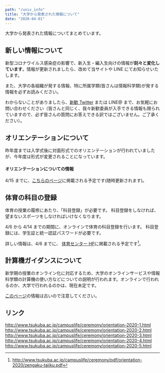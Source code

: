 ```yaml
---
path: "/univ_info"
title: "大学から発表された情報について"
date: "2020-04-01"
---
```


大学から発表された情報についてまとめています。

## 新しい情報について

新型コロナウイルス感染症の影響で、新入生・編入生向けの情報が**刻々と変化しています**。情報が更新されましたら、改めて当サイトや LINE にてお知らせいたします。

また、大学の各組織が発する情報、特に所属学類(皆さんは情報科学類)が発する情報を必ずお読みください。

わからないことがありましたら、[新歓 Twitter](https://twitter.com/2020coins) または LINE@ まで、お気軽にお問い合わせください（皆さんと同じく、我々新歓委員が入手できる情報も限られていますので、必ず皆さんの質問にお答えできる訳ではございません。ご了承ください）。

## オリエンテーションについて

昨年度までは入学式後に対面形式でのオリエンテーションが行われていましたが、今年度は形式が変更されることになっています。

#### オリエンテーションについての情報

4/15 までに、[こちらのページ](http://www.tsukuba.ac.jp/campuslife/ceremony/orientation-2020-4.html)に掲載される予定です(随時更新されます)。

## 体育の科目の登録

体育の授業の履修にあたり、「科目登録」が必要です。
科目登録をしなければ、望まないスポーツをしなければいけなくなります。

4/6 から 4/14 までの期間に、オンラインで体育の科目登録を行います。
科目登録には、学生証と統一認証パスワードが必要です。

詳しい情報は、4/6 までに、 [体育センター HP](http://www.tsukuba.ac.jp/campuslife/ceremony/orientation-2020-4.html)に掲載される予定です[^1]。

[^1]: http://www.tsukuba.ac.jp/campuslife/ceremony/pdf/orientation-2020/zengaku-taiiku.pdf

## 計算機ガイダンスについて

新学期の授業のオンライン化に対応するため、大学のオンラインサービスや情報科学類の計算機の使い方などについての説明が行われます。オンラインで行われるのか、大学で行われるのかは、現在未定です。

[このページ](https://www.coins.tsukuba.ac.jp/enrolled_student/freshman2020/#20200325)の情報は古いので注意してください。

## リンク

http://www.tsukuba.ac.jp/campuslife/ceremony/orientation-2020-1.html
http://www.tsukuba.ac.jp/campuslife/ceremony/orientation-2020-2.html
http://www.tsukuba.ac.jp/campuslife/ceremony/orientation-2020-3.html
http://www.tsukuba.ac.jp/campuslife/ceremony/orientation-2020-4.html
http://www.tsukuba.ac.jp/campuslife/ceremony/orientation-2020-5.html
